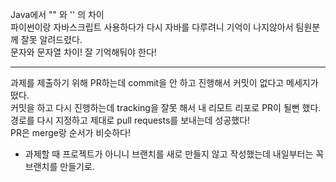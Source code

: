 Java에서 "" 와 '' 의 차이   
파이썬이랑 자바스크립트 사용하다가 다시 자바를 다루려니 기억이 나지않아서 팀원분께 잘못 알려드렸다.   
문자와 문자열 차이! 잘 기억해둬야 한다!   
   
---
   
과제를 제출하기 위해 PR하는데 commit을 안 하고 진행해서 커밋이 없다고 메세지가 떴다.   
커밋을 하고 다시 진행하는데 tracking을 잘못 해서 내 리모트 리포로 PR이 될뻔 했다.   
경로를 다시 지정하고 제대로 pull requests를 보내는데 성공했다!   
PR은 merge랑 순서가 비슷하다!   
   
+ 과제할 때 프로젝트가 아니니 브랜치를 새로 만들지 않고 작성했는데 내일부터는 꼭 브랜치를 만들기로.
